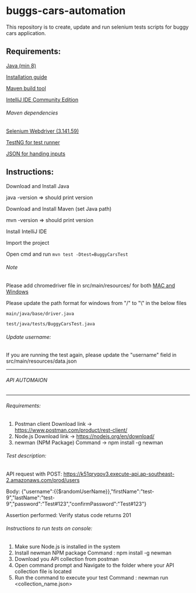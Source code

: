 # buggs-cars-automation

This repository is to create, update and run selenium tests scripts for buggy cars application.


## Requirements:
[Java (min 8)](https://www.java.com/en/download/apple.jsp)

[Installation guide](https://www.geeksforgeeks.org/how-to-install-java-on-macos/)

[Maven build tool](https://maven.apache.org/download.cgi)

[IntelliJ IDE Community Edition](https://www.jetbrains.com/idea/download/#section=mac)

###### Maven dependencies

[Selenium Webdriver (3.141.59)](https://mvnrepository.com/artifact/org.seleniumhq.selenium/selenium-java/3.141.59)

[TestNG for test runner](https://mvnrepository.com/artifact/org.testng/testng/6.14.3)

[JSON for handing inputs](https://mvnrepository.com/artifact/com.googlecode.json-simple/json-simple/1.1.1)
 
 
## Instructions:
Download and Install Java

java -version => should print version

Download and Install Maven (set Java path)

mvn -version => should print version

Install IntelliJ IDE

Import the project

Open cmd and run `mvn test -Dtest=BuggyCarsTest`


###### Note
Please add chromedriver file in src/main/resources/ for both [MAC and Windows](https://chromedriver.chromium.org/downloads)

Please update the path format for windows from "/" to "\\" in the below files

`main/java/base/driver.java`

`test/java/tests/BuggyCarsTest.java`


###### Update username:
If you are running the test again, please update the "username" field in src/main/resources/data.json

--------------------------------------------
###### API AUTOMAION
---------------------------------------------

###### Requirements:
1. Postman client
Download link → https://www.postman.com/product/rest-client/
2. Node.js
Download link → https://nodejs.org/en/download/
3. newman (NPM Package) 
	Command → npm install -g newman

###### Test description:
API request with POST:
https://k51qryqov3.execute-api.ap-southeast-2.amazonaws.com/prod/users

Body:
{"username":{{$randomUserName}},"firstName":"test-9","lastName":"test-9","password":"Test#123","confirmPassword":"Test#123"}

Assertion performed:
Verify status code returns 201

###### Instructions to run tests on console:
1. Make sure Node.js is installed in the system
2. Install newman NPM package
	Command : npm install -g newman
3. Download you API collection from postman
4. Open command prompt and Navigate to the folder where your API collection file is located
5. Run the command to execute your test
	Command : newman run <collection_name.json>


